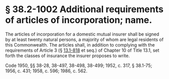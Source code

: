 # § 38.2-1002 Additional requirements of articles of incorporation; name.

<p>The articles of incorporation for a domestic mutual insurer shall be signed by at least twenty natural persons, a majority of whom are legal residents of this Commonwealth. The articles shall, in addition to complying with the requirements of Article 3 (§ <a href='http://law.lis.virginia.gov/vacode/13.1-818/'>13.1-818</a> et seq.) of Chapter 10 of Title 13.1, set forth the classes of insurance the insurer proposes to write.</p><p>Code 1950, §§ 38-28, 38-497, 38-498, 38-499; 1952, c. 317, § 38.1-75; 1956, c. 431; 1958, c. 596; 1986, c. 562.</p>